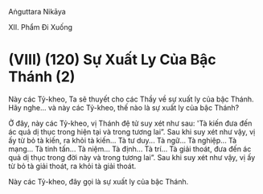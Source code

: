 Aṅguttara Nikāya

XII. Phẩm Ði Xuống

# (VIII) (120) Sự Xuất Ly Của Bậc Thánh (2)

Này các Tỷ-kheo, Ta sẽ thuyết cho các Thầy về sự xuất ly của bậc Thánh. Hãy nghe... và này các Tỷ-kheo, thế nào là sự xuất ly của bậc Thánh?

Ở đây, này các Tỷ-kheo, vị Thánh đệ tử suy xét như sau: 'Tà kiến đưa đến ác quả dị thục trong hiện tại và trong tương lai”. Sau khi suy xét như vậy, vị ấy từ bỏ tà kiến, ra khỏi tà kiến... Tà tư duy... Tà ngữ... Tà nghiệp... Tà mạng... Tà tinh tấn... Tà niệm... Tà định... Tà trí... Tà giải thoát, đưa đến ác quả dị thục trong đời này và trong tương lai”. Sau khi suy xét như vậy, vị ấy từ bỏ tà giải thoát, ra khỏi tà giải thoát.

Này các Tỷ-kheo, đây gọi là sự xuất ly của bậc Thánh.

